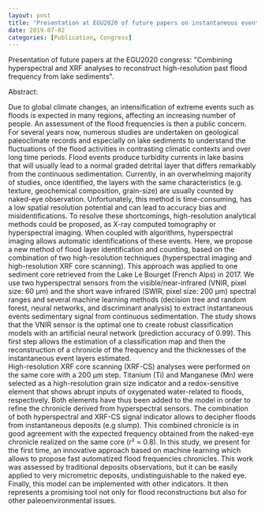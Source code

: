 ```yaml
---
layout: post
title: "Presentation at EGU2020 of future papers on instantaneous event discrimination and characterization"
date: 2019-07-02
categories: [Publication, Congress]
---
```


Presentation of future papers at the EGU2020 congress: "Combining hyperspectral and XRF analyses to reconstruct high-resolution past flood frequency from lake sediments".

Abstract:

Due to global climate changes, an intensification of extreme events such as floods is expected in many regions, affecting an increasing number of people. An assessment of the flood frequencies is then a public concern. For several years now, numerous studies are undertaken on geological paleoclimate records and especially on lake sediments to understand the fluctuations of the flood activities in contrasting climatic contexts and over long time periods. Flood events produce turbidity currents in lake basins that will usually lead to a normal graded detrital layer that differs remarkably from the continuous sedimentation. Currently, in an overwhelming majority of studies, once identified, the layers with the same characteristics (e.g. texture, geochemical composition, grain-size) are usually counted by naked-eye observation. Unfortunately, this method is time-consuming, has a low spatial resolution potential and can lead to accuracy bias and misidentifications. To resolve these shortcomings, high-resolution analytical methods could be proposed, as X-ray computed tomography or hyperspectral imaging. When coupled with algorithms, hyperspectral imaging allows automatic identifications of these events. 
Here, we propose a new method of flood layer identification and counting, based on the combination of two high-resolution techniques (hyperspectral imaging and high-resolution XRF core scanning). This approach was applied to one sediment core retrieved from the Lake Le Bourget (French Alps) in 2017. We use two hyperspectral sensors from the visible/near-infrared (VNIR, pixel size: 60 µm) and the short wave infrared (SWIR, pixel size: 200 µm) spectral ranges and several machine learning methods (decision tree and random forest, neural networks, and discriminant analysis) to extract instantaneous events sedimentary signal from continuous sedimentation. The study shows that the VNIR sensor is the optimal one to create robust classification models with an artificial neural network (prediction accuracy of 0.99). This first step allows the estimation of a classification map and then the reconstruction of a chronicle of the frequency and the thicknesses of the instantaneous event layers estimated.  
High-resolution XRF core scanning (XRF-CS) analyses were performed on the same core with a 200 µm step. Titanium (Ti) and Manganese (Mn) were selected as a high-resolution grain size indicator and a redox-sensitive element that shows abrupt inputs of oxygenated water-related to floods, respectively. Both elements have thus been added to the model in order to refine the chronicle derived from hyperspectral sensors. The combination of both hyperspectral and XRF-CS signal indicator allows to decipher floods from instantaneous deposits (e.g slump). This combined chronicle is in good agreement with the expected frequency obtained from the naked-eye chronicle realized on the same core (r² = 0.8). In this study, we present for the first time, an innovative approach based on machine learning which allows to propose fast automatized flood frequencies chronicles. This work was assessed by traditional deposits observations, but it can be easily applied to very micrometric deposits, undistinguishable to the naked eye. Finally, this model can be implemented with other indicators. It then represents a promising tool not only for flood reconstructions but also for other paleoenvironmental issues.
